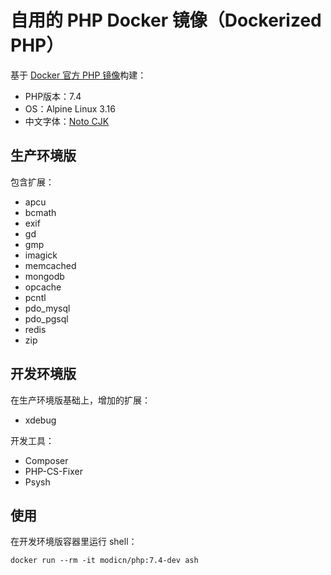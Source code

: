 # 自用的 PHP Docker 镜像（Dockerized PHP）

基于 [Docker 官方 PHP 镜像](https://hub.docker.com/_/php)构建：

- PHP版本：7.4
- OS：Alpine Linux 3.16
- 中文字体：[Noto CJK](https://github.com/googlefonts/noto-cjk)

## 生产环境版

包含扩展：

- apcu
- bcmath
- exif
- gd
- gmp
- imagick
- memcached
- mongodb
- opcache
- pcntl
- pdo_mysql
- pdo_pgsql
- redis
- zip

## 开发环境版

在生产环境版基础上，增加的扩展：

- xdebug

开发工具：

- Composer
- PHP-CS-Fixer
- Psysh

## 使用

在开发环境版容器里运行 shell：

    docker run --rm -it modicn/php:7.4-dev ash
